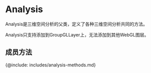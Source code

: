 # Analysis

Analysis是三维空间分析的父类，定义了各种三维空间分析共同的方法。

Analysis只支持添加到GroupGLLayer上，无法添加到其他WebGL图层。

## 成员方法

{@include: includes/analysis-methods.md}